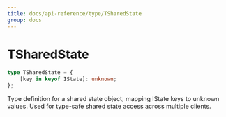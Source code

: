 ```yaml
---
title: docs/api-reference/type/TSharedState
group: docs
---
```


# TSharedState

```ts
type TSharedState = {
    [key in keyof IState]: unknown;
};
```

Type definition for a shared state object, mapping IState keys to unknown values.
Used for type-safe shared state access across multiple clients.
